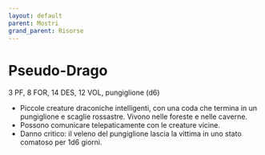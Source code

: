```yaml
---
layout: default
parent: Mostri
grand_parent: Risorse
---
```


# Pseudo-Drago

3 PF, 8 FOR, 14 DES, 12 VOL, pungiglione (d6)

- Piccole creature draconiche intelligenti, con una coda che termina in un pungiglione e scaglie rossastre. Vivono nelle foreste e nelle caverne.
- Possono comunicare telepaticamente con le creature vicine.
- Danno critico: il veleno del pungiglione lascia la vittima in uno stato comatoso per 1d6 giorni.